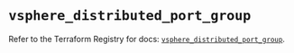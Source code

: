 # `vsphere_distributed_port_group`

Refer to the Terraform Registry for docs: [`vsphere_distributed_port_group`](https://registry.terraform.io/providers/hashicorp/vsphere/2.8.3/docs/resources/distributed_port_group).
